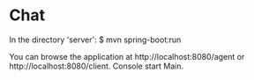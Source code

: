 # Chat

In the directory 'server':
$ mvn spring-boot:run

You can browse the application at http://localhost:8080/agent or http://localhost:8080/client.
Console start Main.

